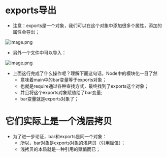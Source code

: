 # exports导出

- 注意：exports是一个对象，我们可以在这个对象中添加很多个属性，添加的属性会导出；

![image.png](https://p3-juejin.byteimg.com/tos-cn-i-k3u1fbpfcp/e5e1cb20c868492f933fcc1f66471e1e~tplv-k3u1fbpfcp-watermark.image)

- 另外一个文件中可以导入：

![image.png](https://p1-juejin.byteimg.com/tos-cn-i-k3u1fbpfcp/f6c5314fd3c749d2b5e8cc89743b5ea9~tplv-k3u1fbpfcp-watermark.image)

- 上面这行完成了什么操作呢？理解下面这句话，Node中的模块化一目了然
  + 意味着main中的bar变量等于exports对象；
  + 也就是require通过各种查找方式，最终找到了exports这个对象；
  + 并且将这个exports对象赋值给了bar变量;
  + bar变量就是exports对象了；

# 它们实际上是一个浅层拷贝

- 为了进一步论证，bar和exports是同一个对象：
  + 所以，bar对象是exports对象的浅拷贝（引用赋值）；
  + 浅拷贝的本质就是一种引用的赋值而已；
